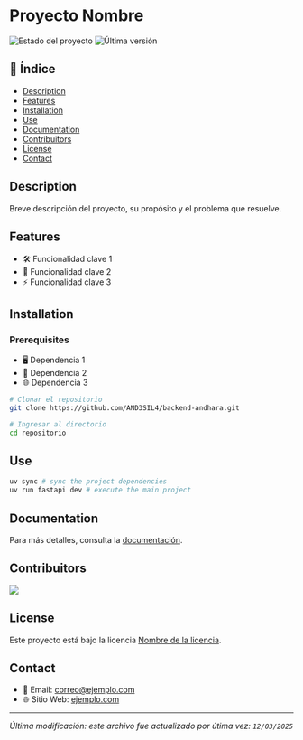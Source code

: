 # Proyecto Nombre

![Estado del proyecto](https://img.shields.io/badge/status-activo-brightgreen)
![Última versión](https://img.shields.io/github/v/release/AND3SIL4/backend-andhara)

## 📌 Índice

- [Description](#description)
- [Features](#features)
- [Installation](#installation)
- [Use](#use)
- [Documentation](#documentation)
- [Contribuitors](#contribuitors)
- [License](#license)
- [Contact](#contact)

## Description

Breve descripción del proyecto, su propósito y el problema que resuelve.

## Features

- 🛠️ Funcionalidad clave 1
- 🔧 Funcionalidad clave 2
- ⚡ Funcionalidad clave 3

## Installation

### Prerequisites

- 🖥️ Dependencia 1
- 💾 Dependencia 2
- 🌐 Dependencia 3

```sh
# Clonar el repositorio
git clone https://github.com/AND3SIL4/backend-andhara.git

# Ingresar al directorio
cd repositorio
```

## Use

```sh
uv sync # sync the project dependencies
uv run fastapi dev # execute the main project
```

## Documentation

Para más detalles, consulta la [documentación](./docs/README.md).

## Contribuitors

<a href="https://github.com/AND3SIL4/backend-andhara/graphs/contributors">
  <img src="https://contrib.rocks/image?repo=AND3SIL4/backend-andhara" />
</a>

## License

Este proyecto está bajo la licencia [Nombre de la licencia](./LICENSE).

## Contact

- 📧 Email: correo@ejemplo.com
- 🌐 Sitio Web: [ejemplo.com](https://felipe-silva.site)

---

*Última modificación: este archivo fue actualizado por útima vez: `12/03/2025`*
